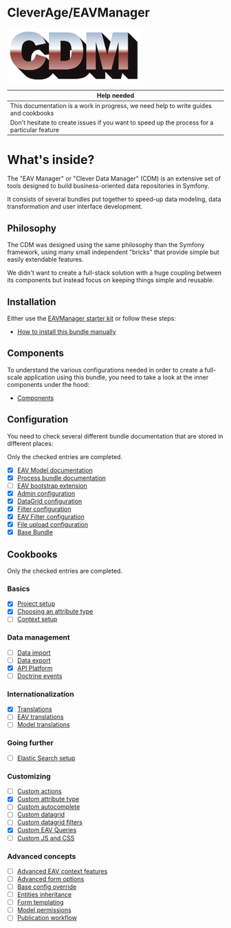 CleverAge/EAVManager
====================

![CDM logo](Documentation/assets/cdm.png)

| Help needed |
| ----------- |
| This documentation is a work in progress, we need help to write guides and cookbooks |
| Don't hesitate to create issues if you want to speed up the process for a particular feature |

# What's inside?

The "EAV Manager" or "Clever Data Manager" (CDM) is an extensive set of tools designed to build business-oriented data
repositories in Symfony.

It consists of several bundles put together to speed-up data modeling, data transformation and user interface
development.

## Philosophy

The CDM was designed using the same philosophy than the Symfony framework, using many small independent "bricks" that
provide simple but easily extendable features.

We didn't want to create a full-stack solution with a huge coupling between its components but instead focus on keeping
things simple and reusable.

## Installation

Either use the [EAVManager starter kit](https://github.com/cleverage/eav-manager-starter-kit) or follow these steps:

 - [How to install this bundle manually](Documentation/A-01-install.md)

## Components

To understand the various configurations needed in order to create a full-scale application using this bundle, you need
to take a look at the inner components under the hood:

 - [Components](Documentation/B-01-components.md)

## Configuration

You need to check several different bundle documentation that are stored in different places:

Only the checked entries are completed.

 - [x] [EAV Model documentation](https://vincentchalnot.github.io/SidusEAVModelBundle)
 - [x] [Process bundle documentation](https://github.com/cleverage/process-bundle)
 - [ ] [EAV bootstrap extension](https://github.com/VincentChalnot/SidusEAVBootstrapBundle)
 - [x] [Admin configuration](https://github.com/VincentChalnot/SidusAdminBundle)
 - [x] [DataGrid configuration](https://github.com/VincentChalnot/SidusDataGridBundle)
 - [x] [Filter configuration](https://github.com/VincentChalnot/SidusFilterBundle)
 - [x] [EAV Filter configuration](https://github.com/VincentChalnot/SidusEAVFilterBundle)
 - [x] [File upload configuration](https://github.com/VincentChalnot/SidusFileUploadBundle)
 - [x] [Base Bundle](https://github.com/VincentChalnot/SidusBaseBundle)

## Cookbooks

Only the checked entries are completed.

### Basics

 - [x] [Project setup](Documentation/Cookbooks/project_setup.md)
 - [x] [Choosing an attribute type](Documentation/Cookbooks/choosing_attribute_type.md)
 - [ ] [Context setup](Documentation/Cookbooks/context_setup.md)

### Data management

 - [ ] [Data import](Documentation/Cookbooks/data_import.md)
 - [ ] [Data export](Documentation/Cookbooks/data_export.md)
 - [x] [API Platform](Documentation/Cookbooks/api_platform.md)
 - [ ] [Doctrine events](Documentation/Cookbooks/doctrine_events.md)

### Internationalization

 - [x] [Translations](Documentation/Cookbooks/translations.md)
 - [ ] [EAV translations](Documentation/Cookbooks/eav_translations.md)
 - [ ] [Model translations](Documentation/Cookbooks/model_translations.md)

### Going further

 - [ ] [Elastic Search setup](Documentation/Cookbooks/elastic_search_setup.md)

### Customizing

 - [ ] [Custom actions](Documentation/Cookbooks/custom_actions.md)
 - [x] [Custom attribute type](Documentation/Cookbooks/custom_attribute_type.md)
 - [ ] [Custom autocomplete](Documentation/Cookbooks/custom_autocomplete.md)
 - [ ] [Custom datagrid](Documentation/Cookbooks/custom_datagrid.md)
 - [ ] [Custom datagrid filters](Documentation/Cookbooks/custom_datagrid_filters.md)
 - [x] [Custom EAV Queries](Documentation/Cookbooks/custom_eav_query.md)
 - [ ] [Custom JS and CSS](Documentation/Cookbooks/custom_js_css.md)

### Advanced concepts

 - [ ] [Advanced EAV context features](Documentation/Cookbooks/advanced_context.md)
 - [ ] [Advanced form options](Documentation/Cookbooks/advanced_form_options.md)
 - [ ] [Base config override](Documentation/Cookbooks/base_config_override.md)
 - [ ] [Entities inheritance](Documentation/Cookbooks/entities_inheritance.md)
 - [ ] [Form templating](Documentation/Cookbooks/form_templating.md)
 - [ ] [Model permissions](Documentation/Cookbooks/model_permissions.md)
 - [ ] [Publication workflow](Documentation/Cookbooks/publication_workflow.md)
